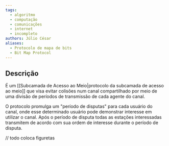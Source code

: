 ```yaml
---
tags:
  - algoritmo
  - computação
  - comunicações
  - internet
  - incompleto
authors: Júlio César
aliases:
  - Protocolo de mapa de bits
  - Bit Map Protocol
---
```

## Descrição

É um [[Subcamada de Acesso ao Meio|protocolo da subcamada de acesso ao meio]] que visa evitar colisões num canal compartilhado por meio de uma divisão de períodos de transmissão de cada agente do canal. 

O protocolo promulga um "período de disputas" para cada usuário do canal, onde esse determinado usuário pode demonstrar interesse em utilizar o canal. Após o período de disputa todas as estações interessadas transmitem de acordo com sua ordem de interesse durante o período de disputa.

// todo coloca figuretas
